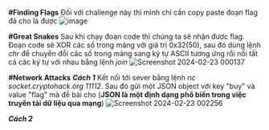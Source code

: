**#Finding Flags** 
Đối với challenge này thì mình chỉ cần copy paste đoạn flag đã cho là được 
![image](https://github.com/hoahangsau/CryptohackChallenge/assets/153940762/529cd6d9-234e-48fb-8a1b-a3483c67f224)


**#Great Snakes**
Sau khi chạy đoạn code thì chúng ta sẽ nhận được flag. Đoạn code sẽ XOR các số trong mảng với giá trị 0x32(50), sau đó dùng lệnh _chr_ để chuyển đổi các số trong mảng sang ký tự ASCII tương ứng rồi nối tất cả các ký tự với nhau bằng lệnh _join_
![Screenshot 2024-02-23 000137](https://github.com/hoahangsau/CryptohackChallenge/assets/153940762/6b2aaab4-ce17-4fc4-88d3-02d411c3d558)


**#Network Attacks**
**_Cách 1_**
Kết nối tới sever bằng lệnh _nc socket.cryptohack.org 11112_. Sau đó gửi một JSON object với key "buy" và value "flag" mà đề bài cho (**JSON là một định dạng phổ biến trong việc truyền tải dữ liệu qua mạng**)
![Screenshot 2024-02-23 002256](https://github.com/hoahangsau/CryptohackChallenge/assets/153940762/fdb2dd4d-aeaa-40fd-816b-af061fd33db7)

**_Cách 2_**
